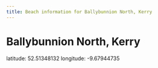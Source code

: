 ```yaml
---
title: Beach information for Ballybunnion North, Kerry
---
```

# Ballybunnion North, Kerry 

<div class="location-info">latitude: 52.51348132 longitude: -9.67944735</div>
<div id="met-eireann-warnings" onload="get_met_eireann_warnings(EI11)"></div>
<div></div>